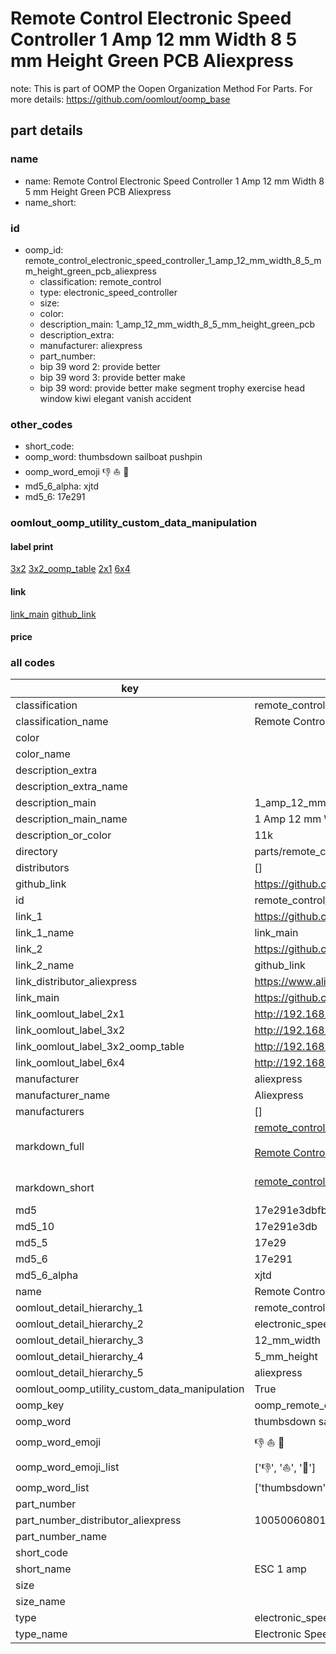 # Remote Control Electronic Speed Controller 1 Amp 12 mm Width 8 5 mm Height Green PCB Aliexpress  

note: This is part of OOMP the Oopen Organization Method For Parts. For more details: https://github.com/oomlout/oomp_base

##  part details





### name
* name: Remote Control Electronic Speed Controller 1 Amp 12 mm Width 8 5 mm Height Green PCB Aliexpress
* name_short: 
### id
* oomp_id: remote_control_electronic_speed_controller_1_amp_12_mm_width_8_5_mm_height_green_pcb_aliexpress
  * classification: remote_control
  * type: electronic_speed_controller
  * size: 
  * color: 
  * description_main: 1_amp_12_mm_width_8_5_mm_height_green_pcb
  * description_extra: 
  * manufacturer: aliexpress
  * part_number: 
  * bip 39 word 2: provide better
  * bip 39 word 3: provide better make
  * bip 39 word: provide better make segment trophy exercise head window kiwi elegant vanish accident

### other_codes
* short_code: 
* oomp_word: thumbsdown sailboat pushpin
* oomp_word_emoji :thumbsdown: :sailboat: :pushpin:
* md5_6_alpha: xjtd
* md5_6: 17e291






### oomlout_oomp_utility_custom_data_manipulation
#### label print
[3x2](http://192.168.1.245:1112/?label=oomp%20xjtd)
[3x2_oomp_table](http://192.168.1.107:1112/?label=oomp%20xjtd)
[2x1](http://192.168.1.242:1112/?label=oomp%20xjtd)
[6x4](http://192.168.1.55:1112/?label=oomp%20xjtd)    

#### link

[link_main](https://github.com/oomlout/oomlout_oomp_current_version_messy/tree/main/parts/remote_control_electronic_speed_controller_1_amp_12_mm_width_8_5_mm_height_green_pcb_aliexpress) [github_link](https://github.com/oomlout/oomlout_oomp_part_src/tree/main/parts/remote_control_electronic_speed_controller_1_amp_12_mm_width_8_5_mm_height_green_pcb_aliexpress)                             

#### price







### all codes 
| key | value |  
| --- | --- |  
| classification | remote_control |  
| classification_name | Remote Control |  
| color |  |  
| color_name |  |  
| description_extra |  |  
| description_extra_name |  |  
| description_main | 1_amp_12_mm_width_8_5_mm_height_green_pcb |  
| description_main_name | 1 Amp 12 mm Width 8 5 mm Height Green PCB |  
| description_or_color | 11k |  
| directory | parts/remote_control_electronic_speed_controller_1_amp_12_mm_width_8_5_mm_height_green_pcb_aliexpress |  
| distributors | [] |  
| github_link | https://github.com/oomlout/oomlout_oomp_part_src/tree/main/parts/remote_control_electronic_speed_controller_1_amp_12_mm_width_8_5_mm_height_green_pcb_aliexpress |  
| id | remote_control_electronic_speed_controller_1_amp_12_mm_width_8_5_mm_height_green_pcb_aliexpress |  
| link_1 | https://github.com/oomlout/oomlout_oomp_current_version_messy/tree/main/parts/remote_control_electronic_speed_controller_1_amp_12_mm_width_8_5_mm_height_green_pcb_aliexpress |  
| link_1_name | link_main |  
| link_2 | https://github.com/oomlout/oomlout_oomp_part_src/tree/main/parts/remote_control_electronic_speed_controller_1_amp_12_mm_width_8_5_mm_height_green_pcb_aliexpress |  
| link_2_name | github_link |  
| link_distributor_aliexpress | https://www.aliexpress.com/item/1005006080168104.html |  
| link_main | https://github.com/oomlout/oomlout_oomp_current_version_messy/tree/main/parts/remote_control_electronic_speed_controller_1_amp_12_mm_width_8_5_mm_height_green_pcb_aliexpress |  
| link_oomlout_label_2x1 | http://192.168.1.242:1112/?label=oomp%20xjtd |  
| link_oomlout_label_3x2 | http://192.168.1.245:1112/?label=oomp%20xjtd |  
| link_oomlout_label_3x2_oomp_table | http://192.168.1.107:1112/?label=oomp%20xjtd |  
| link_oomlout_label_6x4 | http://192.168.1.55:1112/?label=oomp%20xjtd |  
| manufacturer | aliexpress |  
| manufacturer_name | Aliexpress |  
| manufacturers | [] |  
| markdown_full | [remote_control_electronic_speed_controller_1_amp_12_mm_width_8_5_mm_height_green_pcb_aliexpress](https://github.com/oomlout/oomlout_oomp_current_version_messy/tree/main/parts/remote_control_electronic_speed_controller_1_amp_12_mm_width_8_5_mm_height_green_pcb_aliexpress)<br>[](https://github.com/oomlout/oomlout_oomp_current_version_messy/tree/main/parts/remote_control_electronic_speed_controller_1_amp_12_mm_width_8_5_mm_height_green_pcb_aliexpress)<br>[Remote Control Electronic Speed Controller 1 Amp 12 Mm Width 8 5 Mm Height Green Pcb Aliexpress](https://github.com/oomlout/oomlout_oomp_current_version_messy/tree/main/parts/remote_control_electronic_speed_controller_1_amp_12_mm_width_8_5_mm_height_green_pcb_aliexpress)<br><br> |  
| markdown_short | [remote_control_electronic_speed_controller_1_amp_12_mm_width_8_5_mm_height_green_pcb_aliexpress](https://github.com/oomlout/oomlout_oomp_current_version_messy/tree/main/parts/remote_control_electronic_speed_controller_1_amp_12_mm_width_8_5_mm_height_green_pcb_aliexpress)<br><br> |  
| md5 | 17e291e3dbfb6d413d747c330d056567 |  
| md5_10 | 17e291e3db |  
| md5_5 | 17e29 |  
| md5_6 | 17e291 |  
| md5_6_alpha | xjtd |  
| name | Remote Control Electronic Speed Controller 1 Amp 12 mm Width 8 5 mm Height Green PCB Aliexpress |  
| oomlout_detail_hierarchy_1 | remote_control |  
| oomlout_detail_hierarchy_2 | electronic_speed_controller |  
| oomlout_detail_hierarchy_3 | 12_mm_width |  
| oomlout_detail_hierarchy_4 | 5_mm_height |  
| oomlout_detail_hierarchy_5 | aliexpress |  
| oomlout_oomp_utility_custom_data_manipulation | True |  
| oomp_key | oomp_remote_control_electronic_speed_controller_1_amp_12_mm_width_8_5_mm_height_green_pcb_aliexpress |  
| oomp_word | thumbsdown sailboat pushpin |  
| oomp_word_emoji | :thumbsdown: :sailboat: :pushpin: |  
| oomp_word_emoji_list | [':thumbsdown:', ':sailboat:', ':pushpin:'] |  
| oomp_word_list | ['thumbsdown', 'sailboat', 'pushpin'] |  
| part_number |  |  
| part_number_distributor_aliexpress | 1005006080168104 |  
| part_number_name |  |  
| short_code |  |  
| short_name | ESC 1 amp |  
| size |  |  
| size_name |  |  
| type | electronic_speed_controller |  
| type_name | Electronic Speed Controller |  
